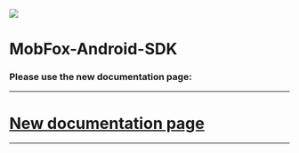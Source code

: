 



[![](https://jitpack.io/v/mobfox/MobFox-Android-SDK-Core.svg)](https://jitpack.io/#mobfox/MobFox-Android-SDK-Core)

# MobFox-Android-SDK

### Please use the new documentation page:
___________________________________________________________________________________________________________
# [New documentation page](https://mobfox.atlassian.net/wiki/spaces/PUMD/pages/354451655/Integrate+via+Android+SDK)
___________________________________________________________________________________________________________


